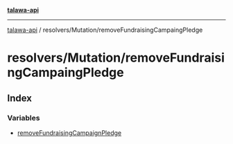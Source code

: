 [**talawa-api**](../../../README.md)

***

[talawa-api](../../../modules.md) / resolvers/Mutation/removeFundraisingCampaingPledge

# resolvers/Mutation/removeFundraisingCampaingPledge

## Index

### Variables

- [removeFundraisingCampaignPledge](variables/removeFundraisingCampaignPledge.md)
